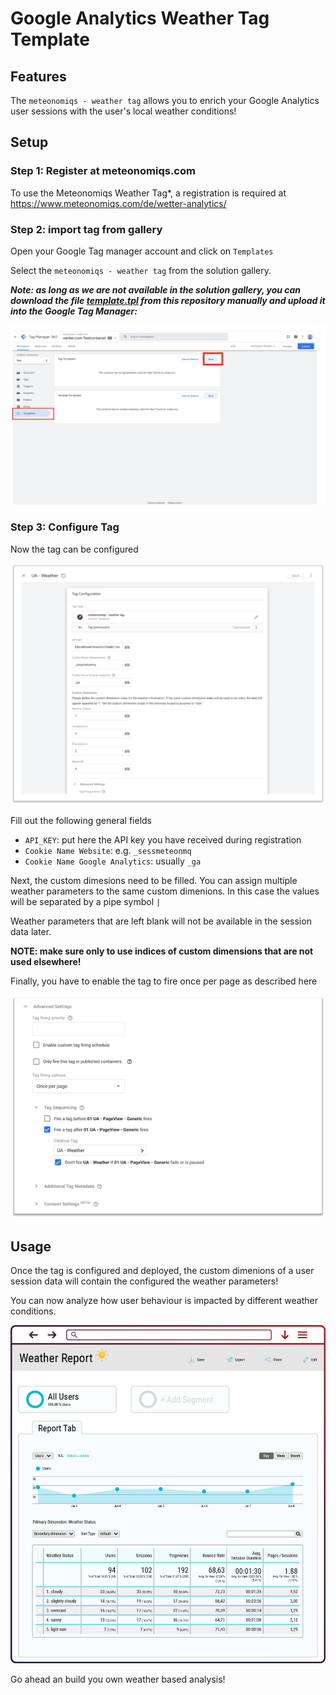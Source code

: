 # Google Analytics Weather Tag Template

## Features 

The `meteonomiqs - weather tag` allows you to enrich your Google Analytics user sessions 
with the user's local weather conditions!

## Setup

###  Step 1: Register at meteonomiqs.com

To use the Meteonomiqs Weather Tag*, a registration is required at https://www.meteonomiqs.com/de/wetter-analytics/

### Step 2: import tag from gallery


Open your Google Tag manager account and click on `Templates`

Select the `meteonomiqs - weather tag` from the solution gallery.

***Note: as long as we are not available in the solution gallery, you can download the file 
[template.tpl](https://raw.githubusercontent.com/meteonomiqs/gtm-weather/main/template.tpl)
from this repository manually and upload it into the Google Tag Manager:***

![Manual upload](doc/images/gallery_import_from_file.png "Manual upload")


### Step 3: Configure Tag

Now the tag can be configured

![Tag Configuration](doc/images/tag_config.png "Tag Configuration")

Fill out the following general fields
* `API_KEY`: put here the API key you have received during registration
* `Cookie Name Website`: e.g. `_sessmeteonmq`
* `Cookie Name Google Analytics`: usually `_ga`

Next, the custom dimesions need to be filled.
You can assign multiple weather parameters to the same custom dimenions. In this case the values will be separated by a pipe symbol `|`

Weather parameters that are left blank will not be available in the session data later.

**NOTE: make sure only to use indices of custom dimensions that are not used elsewhere!**

Finally, you have to enable the tag to fire once per page as described here

![Tag Configuration](doc/images/tag_config_advanced.png "Tag Configuration")


## Usage

Once the tag is configured and deployed, the custom dimenions of a user session data will contain the configured the weather parameters!

You can now analyze how user behaviour is impacted by different weather conditions.

![Google Analytics example analysis](doc/images/ga_example.png "Google Analytics example analysis")

Go ahead an build you own weather based analysis!